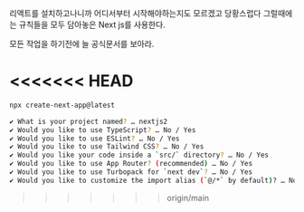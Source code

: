 리액트를 설치하고나니까 어디서부터 시작해야하는지도 모르겠고 당황스럽다
그럴때에는 규칙들을 모두 담아놓은 Next js를 사용한다.

모든 작업을 하기전에 늘 공식문서를 보아라.

<<<<<<< HEAD
=======
```bash
npx create-next-app@latest
```

```bash
✔ What is your project named? … nextjs2
✔ Would you like to use TypeScript? … No / Yes
✔ Would you like to use ESLint? … No / Yes
✔ Would you like to use Tailwind CSS? … No / Yes
✔ Would you like your code inside a `src/` directory? … No / Yes
✔ Would you like to use App Router? (recommended) … No / Yes
✔ Would you like to use Turbopack for `next dev`? … No / Yes
✔ Would you like to customize the import alias (`@/*` by default)? … No / Yes
```

>>>>>>> origin/main
